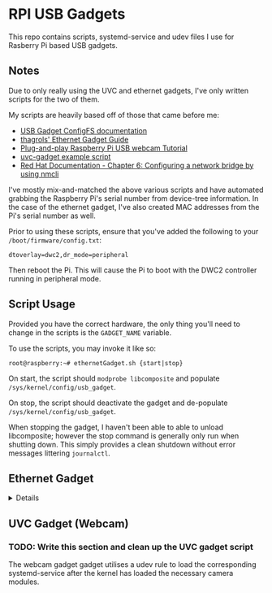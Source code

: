 # RPI USB Gadgets

This repo contains scripts, systemd-service and udev files I use for Rasberry Pi based USB gadgets.

## Notes

Due to only really using the UVC and ethernet gadgets, I've only written scripts for the two of them.

My scripts are heavily based off of those that came before me:

- [USB Gadget ConfigFS documentation](https://www.kernel.org/doc/html/latest/usb/gadget_configfs.html) 
- [thagrols' Ethernet Gadget Guide](https://github.com/thagrol/Guides)
- [Plug-and-play Raspberry Pi USB webcam Tutorial](https://www.raspberrypi.com/tutorials/plug-and-play-raspberry-pi-usb-webcam/)
- [uvc-gadget example script](https://gitlab.freedesktop.org/camera/uvc-gadget/)
- [Red Hat Documentation - Chapter 6: Configuring a network bridge by using nmcli](https://docs.redhat.com/en/documentation/red_hat_enterprise_linux/8/html/configuring_and_managing_networking/configuring-a-network-bridge_configuring-and-managing-networking#configuring-a-network-bridge-by-using-nmcli_configuring-a-network-bridge)

I've mostly mix-and-matched the above various scripts and have automated grabbing the Raspberry Pi's
serial number from device-tree information. In the case of the ethernet gadget, I've also created MAC
addresses from the Pi's serial number as well.

Prior to using these scripts, ensure that you've added the following to your `/boot/firmware/config.txt`:

```
dtoverlay=dwc2,dr_mode=peripheral
```

Then reboot the Pi. This will cause the Pi to boot with the DWC2 controller running in peripheral mode.

## Script Usage

Provided you have the correct hardware, the only thing you'll need to change in the scripts is the
`GADGET_NAME` variable.

To use the scripts, you may invoke it like so:

```console
root@raspberry:~# ethernetGadget.sh {start|stop}
```

On start, the script should `modprobe libcomposite` and populate `/sys/kernel/config/usb_gadget`.

On stop, the script should deactivate the gadget and de-populate `/sys/kernel/config/usb_gadget`.

When stopping the gadget, I haven't been able to able to unload libcomposite; however the stop
command is generally only run when shutting down. This simply provides a clean shutdown without
error messages littering `journalctl`.

## Ethernet Gadget

<details>

Enter the `RPI_USB_Gadgets` directory:

```console
user@raspberry:~ $ cd RPI_USB_Gadgets
```

Copy `ethernet_gadget/ethernetGadget.sh` to `/usr/local/bin/`

```console
user@raspberry:~/RPI_USB_Gadgets $ sudo cp ethernet_gadget/ethernetGadget.sh /usr/local/bin
```

Copy `ethernetGadget.service` to `/etc/systemd/system/`

```console
user@raspberry:~/RPI_USB_Gadgets $ sudo cp ethernet_gadget/ethernetGadget.service /etc/systemd/system
```

The ethernet gadget is enabled with:

```console
user@raspberry:~/RPI_USB_Gadgets $ sudo systemctl enable --now ether-gadget.service
```

This will create the ethernet gadget during boot, after `network-online.target`. The networking interface
created by the gadget is brought online using `nmcli connection up usb0`.

From here, you may use use `nmcli`, `nmtui` or your favourite GUI tool to configure network settings.

### Networking Configuration

The Pi will effectively now be connected to your host machine with a wifi connection. Thagrols guide
explains that there are two ways to make use of this connection:

1. Bridged Access
    - You create a virtual network bridge on the host for bridged access.
        - Your host will act as a layer 2 switch.
    - Allows the Pi to use the hosts physical network connection.
    - The usb0 connection gets it's own IP address that's accessible from other computers on the network.
        - Your networks router will assign an IP Address if you use a DHCP.
        - The Pi will consequently have two IP addresses: One for wifi and one for usb0.
2. Routed Access
    - You create firewall rules which allow the host to forward packets the the Pi.
        - The host (roughly speaking) acts as a router.
    - Allows the Pi to use the hosts physical connection.
    - The usb0 interface interface gets a local IP address from the Host.
        - The Pi is behind a NAT meaning that unless ports are explicitly opened on the host, other computers
          aren't able to access the Pi.
    - Allows the Host to use the Pi's wifi connection.
        - The inverse of the above: The host is now behind a NAT and port management will be needed to
          communicate with other devices on the network.

Since I use Linux for my desktop, I also use Network-Manager on my PC as well.
Because I've needed the bridge setup, I did the following on the host (My PC, not the Pi):

Remove any pre-configured network connections:
**NOTE: You can only bridge ethernet interfaces**. If you are using wifi on your host, look into configuring
          routed access.

```console
user@pc:~/ $ nmcli connection show
NAME             UUID                                  TYPE      DEVICE     
Auto Ethernet    xxxxxxxx-xxxx-xxxx-xxxx-xxxxxxxxxxxx  ethernet  enp5s0
lo               xxxxxxxx-xxxx-xxxx-xxxx-xxxxxxxxxxxx  loopback  lo         

user@pc:/ $ nmcli connection delete "Auto Ethernet"
Connection 'Auto Ethernet' (xxxxxxxx-xxxx-xxxx-xxxx-xxxxxxxxxxxx) successfully deleted.
```

Plug your micro-usb into your Pi's data port (if using a Pi Zero or Pi Zero 2) and the other end into a
usb port of your host. I'm not fully sure about how this works on other versions of Pi's but this works
for me.

Now find the usb0 interface on the host. It may have been renamed.

```console
user@pc:~/ $ sudo journalctl -b0 | grep cdc_ether.*renamed.*usb0
May 05 16:00:00 pc kernel: cdc_ether 1-4:1.0 enp1s0f0u4: renamed from usb0

user@pc:~/ $ nmcli device status
DEVICE      TYPE      STATE                   CONNECTION         
enp5s0      ethernet  connected               Wired connection 1 
lo          loopback  connected (externally)  lo                 
enp1s0f0u4  ethernet  disconnected            --                 
```

Now we know that: 

- `enp1s0f0u4` is the name of the usb interface on the host
- `enp5s0` is the name of the ethernet port on the host

Take note of both of these as the names of both will be required when we "connect" these interfaces into
the bridge.

Let's now create a bridge named, `bridge0`.

```console
user@pc:~/ $ nmcli connection add type bridge con-name bridge0 ifname bridge0
Connection 'bridge0' (xxxxxxxx-xxxx-xxxx-xxxx-xxxxxxxxxxxx) successfully added.

```

Now we'll create connection profiles for our two interfaces - `enp1s0f0u4` & `enp5s0`.

```console
user@pc:~/ $ nmcli connection add type ethernet slave-type bridge con-name bridge0-host-pc ifname enp5s0 master bridge0 
Connection 'bridge0-host-pc' (xxxxxxxx-xxxx-xxxx-xxxx-xxxxxxxxxxxx) successfully added.

user@pc:~/ $ nmcli connection add type ethernet slave-type bridge con-name bridge0-eth-gadget ifname enp1s0f0u4 master bridge0 
Connection 'bridge0-eth-gadget' (xxxxxxxx-xxxx-xxxx-xxxx-xxxxxxxxxxxx) successfully added.
```

Each interface connected to `bridge0` doesn't have it's own IP address. On the host, the only interface
which will get an IP address is `bridge0` itself. If you're using DHCP, you don't need to do anything else.
If you want your PC to have be accessible with a static IP, the following command do just that.

```console
user@pc:~/ $ nmcli connection modify bridge0 ipv4.addresses '10.0.0.10/24' ipv4.gateway '10.0.0.1' ipv4.dns '10.0.0.1' ipv4.dns-search 'example.com' ipv4.method manual

```

The previous command doesn't provide any feedback for some reason but you can verify that the `bridge0`
interface now has the ipv4 info set we set just before.

```console
user@pc:~/ $ nmcli connection show bridge0 | grep ipv4
ipv4.method:                            manual
ipv4.dns:                               10.0.0.1
ipv4.dns-search:                        example.com
ipv4.dns-options:                       --
ipv4.dns-priority:                      0
ipv4.addresses:                         10.0.0.10/24
ipv4.gateway:                           10.0.0.1
ipv4.routes:                            --
ipv4.route-metric:                      -1
ipv4.route-table:                       0 (unspec)
ipv4.routing-rules:                     --
ipv4.replace-local-rule:                -1 (default)
ipv4.dhcp-send-release:                 -1 (default)
ipv4.ignore-auto-routes:                no
ipv4.ignore-auto-dns:                   no
ipv4.dhcp-client-id:                    --
ipv4.dhcp-iaid:                         --
ipv4.dhcp-dscp:                         --
ipv4.dhcp-timeout:                      0 (default)
ipv4.dhcp-send-hostname:                yes
ipv4.dhcp-hostname:                     --
ipv4.dhcp-fqdn:                         --
ipv4.dhcp-hostname-flags:               0x0 (none)
ipv4.never-default:                     no
ipv4.may-fail:                          yes
ipv4.required-timeout:                  -1 (default)
ipv4.dad-timeout:                       -1 (default)
ipv4.dhcp-vendor-class-identifier:      --
ipv4.link-local:                        0 (default)
ipv4.dhcp-reject-servers:               --
ipv4.auto-route-ext-gw:                 -1 (default)
```
Likewise, if using DHCP, the above command will look similar.

```console
user@pc:~/ $ nmcli connection show bridge0 | grep ipv4
ipv4.method:                            auto
ipv4.dns:                               --
ipv4.dns-search:                        --
ipv4.dns-options:                       --
ipv4.dns-priority:                      0
ipv4.addresses:                         10.0.0.21/24
ipv4.gateway:                           10.0.0.1
ipv4.routes:                            --
ipv4.route-metric:                      -1
ipv4.route-table:                       0 (unspec)
ipv4.routing-rules:                     --
ipv4.replace-local-rule:                -1 (default)
ipv4.dhcp-send-release:                 -1 (default)
ipv4.ignore-auto-routes:                no
ipv4.ignore-auto-dns:                   no
ipv4.dhcp-client-id:                    --
ipv4.dhcp-iaid:                         --
ipv4.dhcp-dscp:                         --
ipv4.dhcp-timeout:                      0 (default)
ipv4.dhcp-send-hostname:                yes
ipv4.dhcp-hostname:                     --
ipv4.dhcp-fqdn:                         --
ipv4.dhcp-hostname-flags:               0x0 (none)
ipv4.never-default:                     no
ipv4.may-fail:                          yes
ipv4.required-timeout:                  -1 (default)
ipv4.dad-timeout:                       -1 (default)
ipv4.dhcp-vendor-class-identifier:      --
ipv4.link-local:                        0 (default)
ipv4.dhcp-reject-servers:               --
ipv4.auto-route-ext-gw:                 -1 (default)
```

I personally had some issues when only bringing up `bridge0` so I instead bring `down` the hardware
based interfaces + `bridge0` then bring them all back up.

```console
user@pc:~/ $ nmcli connection down bridge0-host-pc
user@pc:~/ $ nmcli connection down bridge0-eth-gadget
user@pc:~/ $ nmcli connection down bridge0
user@pc:~/ $ nmcli connection up bridge0
user@pc:~/ $ nmcli connection up bridge0-host-pc
user@pc:~/ $ nmcli connection up bridge0-eth-gadget
```

You can now reboot the Pi (or just pull it out and plug it back into the pc) and it should be given an
ipv4 address from your networks router.

</details>

## UVC Gadget (Webcam)

### TODO: Write this section and clean up the UVC gadget script

The webcam gadget gadget utilises a udev rule to load the corresponding systemd-service after the
kernel has loaded the necessary camera modules.
